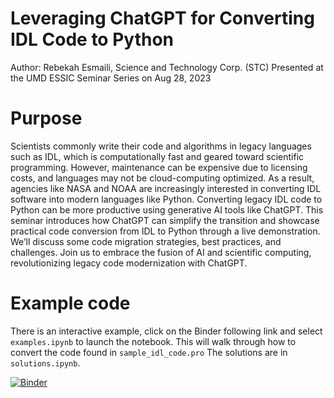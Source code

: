 # Leveraging ChatGPT for Converting IDL Code to Python
Author: Rebekah Esmaili, Science and Technology Corp. (STC)
Presented at the UMD ESSIC Seminar Series on Aug 28, 2023

# Purpose
Scientists commonly write their code and algorithms in legacy languages such as IDL, which is computationally fast and geared toward scientific programming. However, maintenance can be expensive due to licensing costs, and languages may not be cloud-computing optimized. As a result, agencies like NASA and NOAA are increasingly interested in converting IDL software into modern languages like Python. Converting legacy IDL code to Python can be more productive using generative AI tools like ChatGPT. This seminar introduces how ChatGPT can simplify the transition and showcase practical code conversion from IDL to Python through a live demonstration. We’ll discuss some code migration strategies, best practices, and challenges. Join us to embrace the fusion of AI and scientific computing, revolutionizing legacy code modernization with ChatGPT.

# Example code
There is an interactive example, click on the Binder following link and select ```examples.ipynb``` to launch the notebook. This will walk through how to convert the code found in ```sample_idl_code.pro``` The solutions are in ```solutions.ipynb```.

[![Binder](https://mybinder.org/badge_logo.svg)](https://mybinder.org/v2/gh/modern-tools-workshop/legacy-code/HEAD)